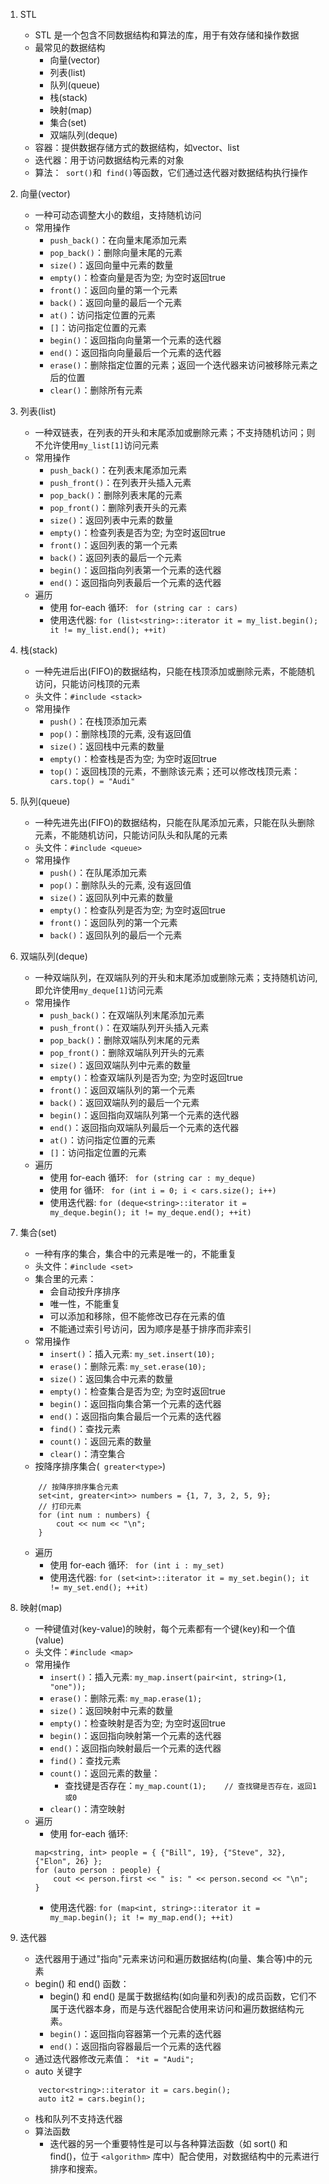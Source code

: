 1. STL
	+ STL 是一个包含不同数据结构和算法的库，用于有效存储和操作数据
	+ 最常见的数据结构
		+ 向量(vector)
		+ 列表(list)
		+ 队列(queue)
		+ 栈(stack)
		+ 映射(map)
		+ 集合(set)
		+ 双端队列(deque)
	+ 容器：提供数据存储方式的数据结构，如vector、list
	+ 迭代器：用于访问数据结构元素的对象
	+ 算法：` sort()`和` find()`等函数，它们通过迭代器对数据结构执行操作

2. 向量(vector)
	+ 一种可动态调整大小的数组，支持随机访问
	+ 常用操作
		+ `push_back()`：在向量末尾添加元素
		+ `pop_back()`：删除向量末尾的元素
		+ `size()`：返回向量中元素的数量
		+ `empty()`：检查向量是否为空; 为空时返回true
		+ `front()`：返回向量的第一个元素
		+ `back()`：返回向量的最后一个元素
		+ `at()`：访问指定位置的元素
		+ `[]`：访问指定位置的元素
		+ `begin()`：返回指向向量第一个元素的迭代器
		+ `end()`：返回指向向量最后一个元素的迭代器
		+ `erase()`：删除指定位置的元素；返回一个迭代器来访问被移除元素之后的位置
		+ `clear()`：删除所有元素

3. 列表(list)
	+ 一种双链表，在列表的开头和末尾添加或删除元素；不支持随机访问；则不允许使用`my_list[1]`访问元素
	+ 常用操作
		+ `push_back()`：在列表末尾添加元素
		+ `push_front()`：在列表开头插入元素
		+ `pop_back()`：删除列表末尾的元素
		+ `pop_front()`：删除列表开头的元素
		+ `size()`：返回列表中元素的数量
		+ `empty()`：检查列表是否为空; 为空时返回true
		+ `front()`：返回列表的第一个元素
		+ `back()`：返回列表的最后一个元素
		+ `begin()`：返回指向列表第一个元素的迭代器
		+ `end()`：返回指向列表最后一个元素的迭代器
	+ 遍历
		+ 使用 for-each 循环: ` for (string car : cars)`
		+ 使用迭代器: `for (list<string>::iterator it = my_list.begin(); it != my_list.end(); ++it)`

4.  栈(stack)
	+ 一种先进后出(FIFO)的数据结构，只能在栈顶添加或删除元素，不能随机访问，只能访问栈顶的元素
	+ 头文件：`#include <stack>`
	+ 常用操作
		+ `push()`：在栈顶添加元素
		+ `pop()`：删除栈顶的元素, 没有返回值
		+ `size()`：返回栈中元素的数量
		+ `empty()`：检查栈是否为空; 为空时返回true
		+ `top()`：返回栈顶的元素，不删除该元素；还可以修改栈顶元素：` cars.top() = "Audi"`

5. 队列(queue)
	+ 一种先进先出(FIFO)的数据结构，只能在队尾添加元素，只能在队头删除元素，不能随机访问，只能访问队头和队尾的元素
	+ 头文件：`#include <queue>`
	+ 常用操作
		+ `push()`：在队尾添加元素
		+ `pop()`：删除队头的元素, 没有返回值
		+ `size()`：返回队列中元素的数量
		+ `empty()`：检查队列是否为空; 为空时返回true
		+ `front()`：返回队列的第一个元素
		+ `back()`：返回队列的最后一个元素

6. 双端队列(deque)
	+ 一种双端队列，在双端队列的开头和末尾添加或删除元素；支持随机访问,即允许使用`my_deque[1]`访问元素
	+ 常用操作
		+ `push_back()`：在双端队列末尾添加元素
		+ `push_front()`：在双端队列开头插入元素
		+ `pop_back()`：删除双端队列末尾的元素
		+ `pop_front()`：删除双端队列开头的元素
		+ `size()`：返回双端队列中元素的数量
		+ `empty()`：检查双端队列是否为空; 为空时返回true
		+ `front()`：返回双端队列的第一个元素
		+ `back()`：返回双端队列的最后一个元素
		+ `begin()`：返回指向双端队列第一个元素的迭代器
		+ `end()`：返回指向双端队列最后一个元素的迭代器
		+ `at()`：访问指定位置的元素
		+ `[]`：访问指定位置的元素
	+ 遍历
		+ 使用 for-each 循环: ` for (string car : my_deque)`
		+ 使用 for 循环: ` for (int i = 0; i < cars.size(); i++)`
		+ 使用迭代器: `for (deque<string>::iterator it = my_deque.begin(); it != my_deque.end(); ++it)`

7. 集合(set)
	+ 一种有序的集合，集合中的元素是唯一的，不能重复
	+ 头文件：`#include <set>`
	+ 集合里的元素：
		+ 会自动按升序排序
		+ 唯一性，不能重复
		+ 可以添加和移除，但不能修改已存在元素的值
		+ 不能通过索引号访问，因为顺序是基于排序而非索引
	+ 常用操作
		+ `insert()`：插入元素: `my_set.insert(10);`
		+ `erase()`：删除元素: `my_set.erase(10);`
		+ `size()`：返回集合中元素的数量
		+ `empty()`：检查集合是否为空; 为空时返回true
		+ `begin()`：返回指向集合第一个元素的迭代器
		+ `end()`：返回指向集合最后一个元素的迭代器
		+ `find()`：查找元素
		+ `count()`：返回元素的数量
		+ `clear()`：清空集合
	+ 按降序排序集合(` greater<type>`)
	```
		// 按降序排序集合元素
		set<int, greater<int>> numbers = {1, 7, 3, 2, 5, 9};
		// 打印元素
		for (int num : numbers) {
			cout << num << "\n";
		}
	```
	+ 遍历
		+ 使用 for-each 循环: ` for (int i : my_set)`
		+ 使用迭代器: `for (set<int>::iterator it = my_set.begin(); it != my_set.end(); ++it)`

8. 映射(map)
	+ 一种键值对(key-value)的映射，每个元素都有一个键(key)和一个值(value)
	+ 头文件：`#include <map>`
	+ 常用操作
		+ `insert()`：插入元素: `my_map.insert(pair<int, string>(1, "one"));`
		+ `erase()`：删除元素: `my_map.erase(1);`
		+ `size()`：返回映射中元素的数量
		+ `empty()`：检查映射是否为空; 为空时返回true
		+ `begin()`：返回指向映射第一个元素的迭代器
		+ `end()`：返回指向映射最后一个元素的迭代器
		+ `find()`：查找元素
		+ `count()`：返回元素的数量：
			+ 查找键是否存在：`my_map.count(1);    // 查找键是否存在，返回1或0`
		+ `clear()`：清空映射
	+ 遍历
		+ 使用 for-each 循环: 
		```
		map<string, int> people = { {"Bill", 19}, {"Steve", 32}, {"Elon", 26} };
		for (auto person : people) {
			cout << person.first << " is: " << person.second << "\n";
		}
		```
		+ 使用迭代器: `for (map<int, string>::iterator it = my_map.begin(); it != my_map.end(); ++it)`

9. 迭代器
	+ 迭代器用于通过"指向"元素来访问和遍历数据结构(向量、集合等)中的元素
	+ begin() 和 end() 函数：
		+ begin() 和 end() 是属于数据结构(如向量和列表)的成员函数，它们不属于迭代器本身，而是与迭代器配合使用来访问和遍历数据结构元素。
		+ `begin()`：返回指向容器第一个元素的迭代器
		+ `end()`：返回指向容器最后一个元素的迭代器
	+ 通过迭代器修改元素值：` *it = "Audi";`
	+ auto 关键字
	```
		vector<string>::iterator it = cars.begin();
		auto it2 = cars.begin();
	```
	+ 栈和队列不支持迭代器
	+ 算法函数
		+ 迭代器的另一个重要特性是可以与各种算法函数（如 sort() 和 find()，位于 `<algorithm>` 库中）配合使用，对数据结构中的元素进行排序和搜索。
